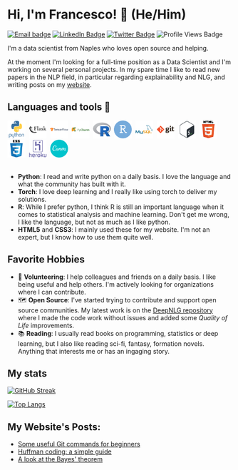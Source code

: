 # Hi, I'm Francesco! 📝 (He/Him)
<div id="badges">
  <a href="mailto:francesco_di_cicco@hotmail.com"><img src="https://img.shields.io/badge/Email-francesco_di_cicco@hotmail.com-orange" alt="Email badge"/></a>
  <a href="https://www.linkedin.com/in/francesco-di-cicco/"><img src="https://img.shields.io/badge/Follow-LinkedIn-blue" alt="LinkedIn Badge"/></a>
  <a href="https://twitter.com/wilscos"><img src="https://img.shields.io/badge/Follow-Twitter-blue" alt="Twitter Badge"/></a>
  <img src="https://komarev.com/ghpvc/?username=Wilscos&style=flat-square&color=blue" alt="Profile Views Badge"/>
</div>

I'm a data scientist from Naples who loves open source and helping.

At the moment I'm looking for a full-time position as a Data Scientist and I'm working on several personal projects. In my spare time I like to read new papers in the NLP field, in particular regarding explainability and NLG, and writing posts on my <a href="https://wilscoscorner.com/">website</a>.

## Languages and tools 🔧

<div>
  <img src="https://github.com/devicons/devicon/blob/master/icons/python/python-original-wordmark.svg" title="Python" alt="Python" width="40" height="40"/>&nbsp;
  <img src="https://github.com/devicons/devicon/blob/master/icons/flask/flask-original-wordmark.svg" title="Flask" alt="Flask" width="40" height="40"/>&nbsp;
  <img src="https://github.com/devicons/devicon/blob/master/icons/tensorflow/tensorflow-original-wordmark.svg" title="Tensorflow" alt="Tensorflow" width="40" height="40"/>&nbsp;
  <img src="https://github.com/devicons/devicon/blob/master/icons/pycharm/pycharm-original-wordmark.svg" title="Pycharm" alt="Pycharm" width="40" height="40"/>&nbsp;
  <img src="https://github.com/devicons/devicon/blob/master/icons/r/r-original.svg" title="R" alt="R" width="40" height="40"/>&nbsp;
  <img src="https://github.com/devicons/devicon/blob/master/icons/rstudio/rstudio-original.svg" title="RStudio" alt="RStudio" width="40" height="40"/>&nbsp;
  <img src="https://github.com/devicons/devicon/blob/master/icons/mysql/mysql-original-wordmark.svg" title="MySQL" alt="MySQL" width="40" height="40"/>&nbsp;
  <img src="https://github.com/devicons/devicon/blob/master/icons/git/git-original-wordmark.svg" title="Git" alt="Git" width="40" height="40"/>&nbsp;
  <img src="https://github.com/devicons/devicon/blob/master/icons/bash/bash-original.svg" title="Bash" alt="Bash" width="40" height="40"/>&nbsp;
  <img src="https://github.com/devicons/devicon/blob/master/icons/html5/html5-original-wordmark.svg" title="HTML5" alt="HTML5" width="40" height="40"/>&nbsp;
  <img src="https://github.com/devicons/devicon/blob/master/icons/css3/css3-original-wordmark.svg" title="CSS3" alt="CSS3" width="40" height="40"/>&nbsp;
  <img src="https://github.com/devicons/devicon/blob/master/icons/heroku/heroku-original-wordmark.svg" title="Heroku" alt="Heroku" width="40" height="40"/>&nbsp;
  <img src="https://github.com/devicons/devicon/blob/master/icons/canva/canva-original.svg" title="Canva" alt="Canva" width="40" height="40"/>&nbsp;
</div>
<br>

<ul>
  <li><strong>Python</strong>: I read and write python on a daily basis. I love the language and what the community has built with it.</li>
  <li><strong>Torch</strong>: I love deep learning and I really like using torch to deliver my solutions.</li>
  <li><strong>R</strong>: While I prefer python, I think R is still an important language when it comes to statistical analysis and machine learning. Don't get me wrong, I like the language, but not as much as I like python.</li>
  <li><strong>HTML5</strong> and <strong>CSS3</strong>: I mainly used these for my website. I'm not an expert, but I know how to use them quite well.</li>
</ul>

## Favorite Hobbies

<ul>
  <li>🤝 <strong>Volunteering</strong>: I help colleagues and friends on a daily basis. I like being useful and help others. I'm actively looking for organizations where I can contribute.</li>
  <li>🗺️ <strong>Open Source</strong>: I've started trying to contribute and support open source communities. My latest work is on the <a href="https://github.com/Wilscos/DeepNLG">DeepNLG repository</a> where I made the code work without issues and added some <em>Quality of Life</em> improvements.</li>
  <li>📚 <strong>Reading</strong>: I usually read books on programming, statistics or deep learning, but I also like reading sci-fi, fantasy, formation novels. Anything that interests me or has an ingaging story.</li>
</ul>

## My stats

[![GitHub Streak](http://github-readme-streak-stats.herokuapp.com?user=Wilscos&theme=dark&background=000000)](https://git.io/streak-stats)

[![Top Langs](https://github-readme-stats.vercel.app/api/top-langs/?username=Wilscos&layout=compact&theme=vision-friendly-dark)](https://github.com/anuraghazra/github-readme-stats)

## My Website's Posts:

- [Some useful Git commands for beginners](https://wilscoscorner.com/blog/git_commands_for_beginners)
- [Huffman coding: a simple guide](https://wilscoscorner.com/math/huffman_coding)
- [A look at the Bayes' theorem](https://wilscoscorner.com/stats/bayes)
